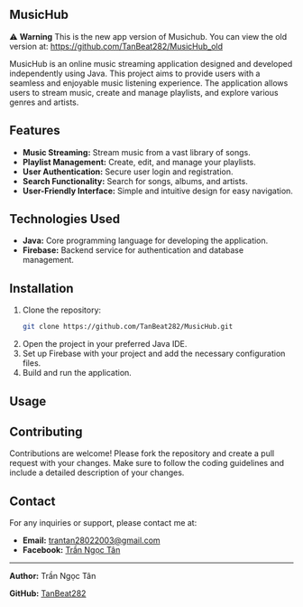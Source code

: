 ## MusicHub
⚠️ **Warning**
This is the new app version of Musichub. You can view the old version at: https://github.com/TanBeat282/MusicHub_old

MusicHub is an online music streaming application designed and developed independently using Java. This project aims to provide users with a seamless and enjoyable music listening experience. The application allows users to stream music, create and manage playlists, and explore various genres and artists.

## Features

- **Music Streaming:** Stream music from a vast library of songs.
- **Playlist Management:** Create, edit, and manage your playlists.
- **User Authentication:** Secure user login and registration.
- **Search Functionality:** Search for songs, albums, and artists.
- **User-Friendly Interface:** Simple and intuitive design for easy navigation.

## Technologies Used

- **Java:** Core programming language for developing the application.
- **Firebase:** Backend service for authentication and database management.

## Installation

1. Clone the repository:
    ```sh
    git clone https://github.com/TanBeat282/MusicHub.git
    ```
2. Open the project in your preferred Java IDE.
3. Set up Firebase with your project and add the necessary configuration files.
4. Build and run the application.

## Usage

## Contributing

Contributions are welcome! Please fork the repository and create a pull request with your changes. Make sure to follow the coding guidelines and include a detailed description of your changes.


## Contact

For any inquiries or support, please contact me at:
- **Email:** trantan28022003@gmail.com
- **Facebook:** [Trần Ngọc Tân](https://www.facebook.com/trantan03)


---

**Author:** Trần Ngọc Tân

**GitHub:** [TanBeat282](https://github.com/TanBeat282)
